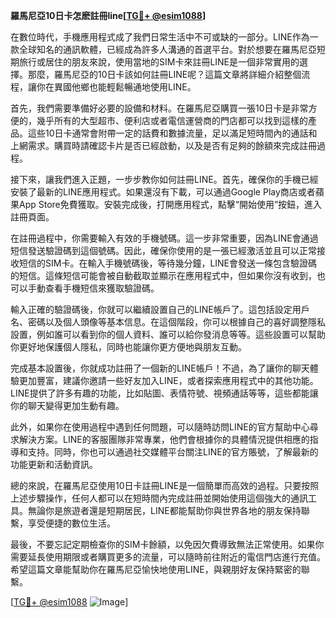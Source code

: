 **羅馬尼亞10日卡怎麽註冊line[[TG💪+ @esim1088](https://t.me/s/esim1088)]**

在數位時代，手機應用程式成了我們日常生活中不可或缺的一部分。LINE作為一款全球知名的通訊軟體，已經成為許多人溝通的首選平台。對於想要在羅馬尼亞短期旅行或居住的朋友來說，使用當地的SIM卡來註冊LINE是一個非常實用的選擇。那麼，羅馬尼亞的10日卡該如何註冊LINE呢？這篇文章將詳細介紹整個流程，讓你在異國他鄉也能輕鬆暢通地使用LINE。

首先，我們需要準備好必要的設備和材料。在羅馬尼亞購買一張10日卡是非常方便的，幾乎所有的大型超市、便利店或者電信運營商的門店都可以找到這樣的產品。這些10日卡通常會附帶一定的話費和數據流量，足以滿足短時間內的通話和上網需求。購買時請確認卡片是否已經啟動，以及是否有足夠的餘額來完成註冊過程。

接下來，讓我們進入正題，一步步教你如何註冊LINE。首先，確保你的手機已經安裝了最新的LINE應用程式。如果還沒有下載，可以通過Google Play商店或者蘋果App Store免費獲取。安裝完成後，打開應用程式，點擊“開始使用”按鈕，進入註冊頁面。

在註冊過程中，你需要輸入有效的手機號碼。這一步非常重要，因為LINE會通過短信發送驗證碼到這個號碼。因此，確保你使用的是一張已經激活並且可以正常接收短信的SIM卡。在輸入手機號碼後，等待幾分鐘，LINE會發送一條包含驗證碼的短信。這條短信可能會被自動截取並顯示在應用程式中，但如果你沒有收到，也可以手動查看手機短信來獲取驗證碼。

輸入正確的驗證碼後，你就可以繼續設置自己的LINE帳戶了。這包括設定用戶名、密碼以及個人頭像等基本信息。在這個階段，你可以根據自己的喜好調整隱私設置，例如誰可以看到你的個人資料、誰可以給你發消息等等。這些設置可以幫助你更好地保護個人隱私，同時也能讓你更方便地與朋友互動。

完成基本設置後，你就成功註冊了一個新的LINE帳戶！不過，為了讓你的聊天體驗更加豐富，建議你邀請一些好友加入LINE，或者探索應用程式中的其他功能。LINE提供了許多有趣的功能，比如貼圖、表情符號、視頻通話等等，這些都能讓你的聊天變得更加生動有趣。

此外，如果你在使用過程中遇到任何問題，可以隨時訪問LINE的官方幫助中心尋求解決方案。LINE的客服團隊非常專業，他們會根據你的具體情況提供相應的指導和支持。同時，你也可以通過社交媒體平台關注LINE的官方賬號，了解最新的功能更新和活動資訊。

總的來說，在羅馬尼亞使用10日卡註冊LINE是一個簡單而高效的過程。只要按照上述步驟操作，任何人都可以在短時間內完成註冊並開始使用這個強大的通訊工具。無論你是旅遊者還是短期居民，LINE都能幫助你與世界各地的朋友保持聯繫，享受便捷的數位生活。

最後，不要忘記定期檢查你的SIM卡餘額，以免因欠費導致無法正常使用。如果你需要延長使用期限或者購買更多的流量，可以隨時前往附近的電信門店進行充值。希望這篇文章能幫助你在羅馬尼亞愉快地使用LINE，與親朋好友保持緊密的聯繫。

[[TG💪+ @esim1088](https://t.me/s/esim1088) ![Image](https://i.postimg.cc/4NQfJmqS/Snipaste-2025-05-13-00-14-12.png)]